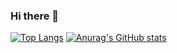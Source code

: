 ### Hi there 👋






[![Top Langs](https://github-readme-stats.vercel.app/api/top-langs/?username=Alex-Beep-Cao&layout=compact&theme=gotham)](https://github.com/anuraghazra/github-readme-stats)
[![Anurag's GitHub stats](https://github-readme-stats.vercel.app/api?username=Alex-Beep-Cao&show_icons=true&theme=gotham)](https://github.com/anuraghazra/github-readme-stats)



